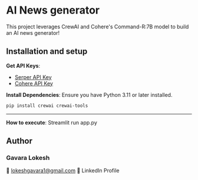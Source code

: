 
# AI News generator

This project leverages CrewAI and Cohere's Command-R:7B model to build an AI news generator!

## Installation and setup

**Get API Keys**:
   - [Serper API Key](https://serper.dev/)
   - [Cohere API Key](https://dashboard.cohere.com/api-keys)


**Install Dependencies**:
   Ensure you have Python 3.11 or later installed.
   ```bash
   pip install crewai crewai-tools
   ```

---

**How to execute**:
   Streamlit run app.py

   
## Author
### Gavara Lokesh
📧 lokeshgavara1@gmail.com
🔗 LinkedIn Profile
